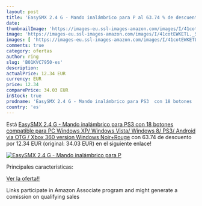 ```yaml
---
layout: post
title: 'EasySMX 2.4 G - Mando inalámbrico para P al 63.74 % de descuento'
date: 
thumbnailImage: 'https://images-eu.ssl-images-amazon.com/images/I/41cotEWKETL._SL200_.jpg'
image: 'https://images-eu.ssl-images-amazon.com/images/I/41cotEWKETL._SL200_.jpg'
images: [ 'https://images-eu.ssl-images-amazon.com/images/I/41cotEWKETL._SL200_.jpg' ]
comments: true
category: ofertas
author: ring
slug: 'B01KVC7950-es'
description:
actualPrice: 12.34 EUR
currency: EUR
price: 12.34
comparePrice: 34.03 EUR
inStock: true
prodname: 'EasySMX 2.4 G - Mando inalámbrico para PS3  con 18 botones  compatible para PC Windows XP/ Windows Vista/ Windows 8/ PS3/ Android  via OTG / Xbox 360 version Windows Noir+Rouge'
country: 'es'
---
```


Está [EasySMX 2.4 G - Mando inalámbrico para PS3  con 18 botones  compatible para PC Windows XP/ Windows Vista/ Windows 8/ PS3/ Android  via OTG / Xbox 360 version Windows Noir+Rouge](https://www.amazon.es/dp/B01KVC7950/?tag=tolees-21) con 63.74 de descuento por 12.34 EUR (original: 34.03 EUR) en el siguiente enlace!

[![EasySMX 2.4 G - Mando inalámbrico para P](https://images-eu.ssl-images-amazon.com/images/I/41cotEWKETL._SL200_.jpg)](https://www.amazon.es/dp/B01KVC7950/?tag=tolees-21)

Principales características:


[Ver la oferta!!](https://www.amazon.es/dp/B01KVC7950/?tag=tolees-21)

Links participate in Amazon Associate program and might generate a comission on qualifying sales


